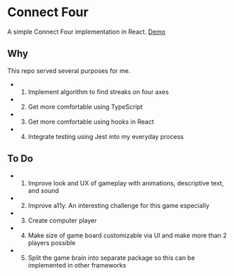 # Connect Four

A simple Connect Four implementation in React. [Demo](https://thebrengun.github.io/connect-four)

## Why

This repo served several purposes for me.

  - 1. Implement algorithm to find streaks on four axes
  - 2. Get more comfortable using TypeScript
  - 3. Get more comfortable using hooks in React
  - 4. Integrate testing using Jest into my everyday process

## To Do

  - 1. Improve look and UX of gameplay with animations, descriptive text, and sound
  - 2. Improve a11y. An interesting challenge for this game especially
  - 3. Create computer player
  - 4. Make size of game board customizable via UI and make more than 2 players possible
  - 5. Split the game brain into separate package so this can be implemented in other frameworks
